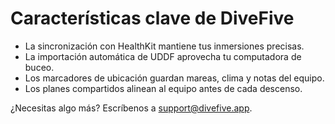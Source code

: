 # Características clave de DiveFive

- La sincronización con HealthKit mantiene tus inmersiones precisas.
- La importación automática de UDDF aprovecha tu computadora de buceo.
- Los marcadores de ubicación guardan mareas, clima y notas del equipo.
- Los planes compartidos alinean al equipo antes de cada descenso.

¿Necesitas algo más? Escríbenos a [support@divefive.app](mailto:support@divefive.app).
